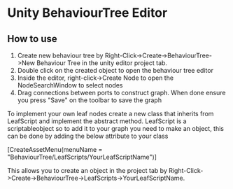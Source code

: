 # Unity BehaviourTree Editor

## How to use

1. Create new behaviour tree by Right-Click->Create->BehaviourTree->New Behaviour Tree in the unity editor project tab.
2. Double click on the created object to open the behaviour tree editor
3. Inside the editor, right-click->Create Node to open the NodeSearchWindow to select nodes
4. Drag connections between ports to construct graph. When done ensure you press "Save" on the toolbar to save the graph

To implement your own leaf nodes create a new class that inherits from LeafScript and implement the abstract method.
LeafScript is a scriptableobject so to add it to your graph you need to make an object, this can be done by adding the below attribute to your class

[CreateAssetMenu(menuName = "BehaviourTree/LeafScripts/YourLeafScriptName")]

This allows you to create an object in the project tab by Right-Click->Create->BehaviourTree->LeafScripts->YourLeafScriptName.
